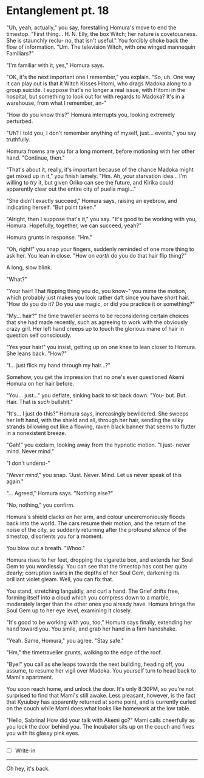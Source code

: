 # Entanglement pt. 18

"Uh, yeah, actually," you say, forestalling Homura's move to end the timestop. "First thing... H. N. Elly, the box Witch; her nature is covetousness. She is staunchly reclu- no, that isn't useful." You forcibly choke back the flow of information. "Um. The television Witch, with one winged mannequin Familiars?"

"I'm familiar with it, yes," Homura says.

"OK, it's the next important one I remember," you explain. "So, uh. One way it can play out is that it Witch Kisses Hitomi, who drags Madoka along to a group suicide. I suppose that's no longer a real issue, with Hitomi in the hospital, but something to look out for with regards to Madoka? It's in a warehouse, from what I remember, an-"

"How do you know this?" Homura interrupts you, looking extremely perturbed.

"Uh? I told you, I don't remember anything of myself, just... events," you say truthfully.

Homura frowns are you for a long moment, before motioning with her other hand. "Continue, then."

"That's about it, really, it's important because of the chance Madoka might get mixed up in it," you finish lamely. "Hm. Ah, your starvation idea... I'm willing to *try* it, but given Oriko can see the future, and Kirika could apparently clear out the entire city of puella magi..."

"She didn't exactly succeed," Homura says, raising an eyebrow, and indicating herself. "But point taken."

"Alright, then I suppose that's it," you say. "It's good to be working with you, Homura. Hopefully, together, we can succeed, yeah?"

Homura grunts in response. "Hm."

"Oh, right!" you snap your fingers, suddenly reminded of one more thing to ask her. You lean in close. "How on *earth* do you do that hair flip thing?"

A long, slow blink.

"What?"

"Your hair! That flipping thing you do, you know-" you mime the motion, which probably just makes you look rather daft since you have *short* hair. "How do you do it? Do you use magic, or did you practice it or something?"

"My... hair?" the time traveller seems to be reconsidering certain choices that she had made recently, such as agreeing to work with the obviously crazy girl. Her left hand creeps up to touch the glorious mane of hair in question self consciously.

"Yes your hair!" you insist, getting up on one knee to lean closer to Homura. She leans back. "How?"

"I... just flick my hand through my hair...?"

Somehow, you get the impression that no one's ever questioned Akemi Homura on her hair before.

"You... just..." you deflate, sinking back to sit back down. "You- but. But. Hair. That is *such* bullshit."

"It's... I just do this?" Homura says, increasingly bewildered. She sweeps her left hand, with the shield and all, through her hair, sending the silky strands billowing out like a flowing, raven black banner that seems to flutter in a nonexistent breeze.

"Gah!" you exclaim, looking away from the hypnotic motion. "I just- never mind. Never mind."

"I don't underst-"

"*Never mind*," you snap. "Just. Never. Mind. Let us never speak of this again."

"... Agreed," Homura says. "Nothing else?"

"No, nothing," you confirm.

Homura's shield clacks on her arm, and colour unceremoniously floods back into the world. The cars resume their motion, and the return of the noise of the city, so suddenly returning after the profound *silence* of the timestop, disorients you for a moment.

You blow out a breath. "Whoo."

Homura rises to her feet, dropping the cigarette box, and extends her Soul Gem to you wordlessly. You can see that the timestop has cost her quite dearly; corruption swirls in the depths of her Soul Gem, darkening its brilliant violet gleam. Well, you can fix that.

You stand, stretching languidly, and curl a hand. The Grief drifts free, forming itself into a cloud which you compress down to a marble, moderately larger than the other ones you already have. Homura brings the Soul Gem up to her eye level, examining it closely.

"It's good to be working with you, too," Homura says finally, extending her hand toward you. You smile, and grab her hand in a firm handshake.

"Yeah. Same, Homura," you agree. "Stay safe."

"Hm," the timetraveller grunts, walking to the edge of the roof.

"Bye!" you call as she leaps towards the next building, heading off, you assume, to resume her vigil over Madoka. You yourself turn to head back to Mami's apartment.

You soon reach home, and unlock the door. It's only 8:30PM, so you're not surprised to find that Mami's still awake. Less pleasant, however, is the fact that Kyuubey has apparently returned at some point, and is currently curled on the couch while Mami does what looks like homework at the low table.

"Hello, Sabrina! How did your talk with Akemi go?" Mami calls cheerfully as you lock the door behind you. The Incubator sits up on the couch and fixes you with its glassy pink eyes.

---

- [ ] Write-in

---

Oh hey, it's back.
